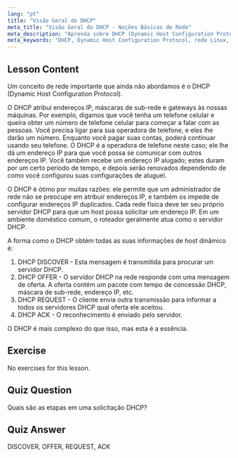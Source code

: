 ```yaml
---
lang: "pt"
title: "Visão Geral do DHCP"
meta_title: "Visão Geral do DHCP - Noções Básicas de Rede"
meta_description: "Aprenda sobre DHCP (Dynamic Host Configuration Protocol) no Linux. Entenda como o DHCP atribui endereços IP e seu processo de quatro etapas. Comece sua jornada de rede Linux!"
meta_keywords: "DHCP, Dynamic Host Configuration Protocol, rede Linux, endereço IP, tutorial DHCP, iniciante, guia"
---
```


## Lesson Content

Um conceito de rede importante que ainda não abordamos é o DHCP (Dynamic Host Configuration Protocol).

O DHCP atribui endereços IP, máscaras de sub-rede e gateways às nossas máquinas. Por exemplo, digamos que você tenha um telefone celular e queira obter um número de telefone celular para começar a falar com as pessoas. Você precisa ligar para sua operadora de telefone, e eles lhe darão um número. Enquanto você pagar suas contas, poderá continuar usando seu telefone. O DHCP é a operadora de telefone neste caso; ele lhe dá um endereço IP para que você possa se comunicar com outros endereços IP. Você também recebe um endereço IP alugado; estes duram por um certo período de tempo, e depois serão renovados dependendo de como você configurou suas configurações de aluguel.

O DHCP é ótimo por muitas razões: ele permite que um administrador de rede não se preocupe em atribuir endereços IP, e também os impede de configurar endereços IP duplicados. Cada rede física deve ter seu próprio servidor DHCP para que um host possa solicitar um endereço IP. Em um ambiente doméstico comum, o roteador geralmente atua como o servidor DHCP.

A forma como o DHCP obtém todas as suas informações de host dinâmico é:

1. DHCP DISCOVER - Esta mensagem é transmitida para procurar um servidor DHCP.
2. DHCP OFFER - O servidor DHCP na rede responde com uma mensagem de oferta. A oferta contém um pacote com tempo de concessão DHCP, máscara de sub-rede, endereço IP, etc.
3. DHCP REQUEST - O cliente envia outra transmissão para informar a todos os servidores DHCP qual oferta ele aceitou.
4. DHCP ACK - O reconhecimento é enviado pelo servidor.

O DHCP é mais complexo do que isso, mas esta é a essência.

## Exercise

No exercises for this lesson.

## Quiz Question

Quais são as etapas em uma solicitação DHCP?

## Quiz Answer

DISCOVER, OFFER, REQUEST, ACK

